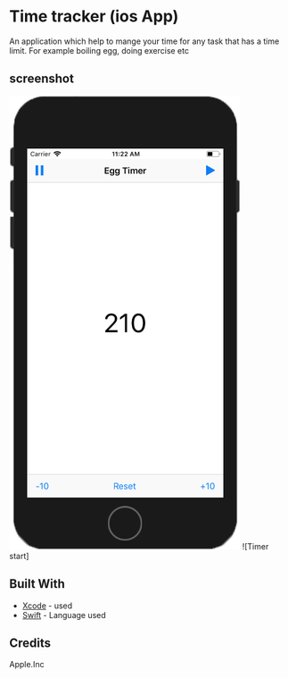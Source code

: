 # Time tracker (ios App)
An application which help to mange your time for any task that has a time limit. For example boiling egg, doing exercise etc 

## screenshot
![Main page](https://raw.githubusercontent.com/SyedKhawarAli/Time-tracker-ios-App/master/Screen%20Shot%202018-05-04%20at%2011.22.10%20AM%20copy.png "Menu Page") ![Timer start]

## Built With

* [Xcode](https://developer.apple.com/xcode/) - used 
* [Swift](https://swift.org/) - Language used

## Credits
Apple.Inc 
